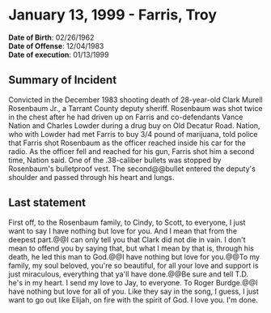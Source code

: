 # January 13, 1999 - Farris, Troy

**Date of Birth**: 02/26/1962<br/>
**Date of Offense**: 12/04/1983<br/>
**Date of execution**: 01/13/1999<br/>

## Summary of Incident
Convicted in the December 1983 shooting death of 28-year-old Clark Murell Rosenbaum Jr., a Tarrant County deputy sheriff. Rosenbaum was shot twice in the chest after he had driven up on Farris and co-defendants Vance Nation and Charles Lowder during a drug buy on Old Decatur Road. Nation, who with Lowder had met Farris to buy 3/4 pound of marijuana, told police that Farris shot Rosenbaum as the officer reached inside his car for the radio. As the officer fell and reached for his gun, Farris shot him a second time, Nation said. One of the .38-caliber bullets was stopped by Rosenbaum's bulletproof vest. The second@@bullet entered the deputy's shoulder and passed through his heart and lungs.

## Last statement
First off, to the Rosenbaum family, to Cindy, to Scott, to everyone, I just want to say I have nothing but love for you. And I mean that from the deepest part.@@I can only tell you that Clark did not die in vain. I don't mean to offend you by saying that, but what I mean by that is, through his death, he led this man to God.@@I have nothing but love for you.@@To my family, my soul beloved, you're so beautiful, for all your love and support is just miraculous, everything that ya'll have done.@@Be sure and tell T.D. he's in my heart. I send my love to Jay, to everyone. To Roger Burdge.@@I have nothing but love for all of you. Like they say in the song, I guess, I just want to go out like Elijah, on fire with the spirit of God. I love you. I'm done.